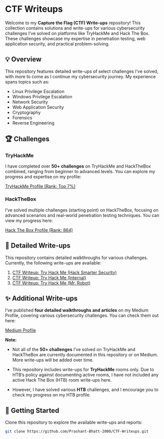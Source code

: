 # CTF Writeups

Welcome to my **Capture the Flag (CTF) Write-ups** repository! This collection contains solutions and write-ups for various cybersecurity challenges I’ve solved on platforms like TryHackMe and Hack The Box. These challenges showcase my expertise in penetration testing, web application security, and practical problem-solving.

## 💡 Overview

This repository features detailed write-ups of select challenges I've solved, with more to come as I continue my cybersecurity journey. My experience spans topics such as:

- Linux Privilege Escalation
- Windows Privilege Escalation
- Network Security
- Web Application Security
- Cryptography
- Forensics
- Reverse Engineering

## 🏆 Challenges

### TryHackMe
I have completed over **50+ challenges** on TryHackMe and HackTheBox combined, ranging from beginner to advanced levels. You can explore my progress and expertise on my profile:

[TryHackMe Profile (Rank: Top 7%)](https://tryhackme.com/r/p/Dr.Parad0x)

### HackTheBox
I’ve solved multiple challenges (starting point) on HackTheBox, focusing on advanced scenarios and real-world penetration testing techniques. You can view my progress here:

[Hack The Box Profile (Rank: 864)](https://app.hackthebox.com/profile/727807)

## 📄 Detailed Write-ups

This repository contains detailed walkthroughs for various challenges. Currently, the following write-ups are available:

1. [CTF Writeup: Try Hack Me (Hack Smarter Security)](https://github.com/Prashant-Bhatt-2000/CTF-Writeups/blob/main/tryhackme/Hack_Smarter_Security.pdf)
2. [CTF Writeup: Try Hack Me (Internal)](https://github.com/Prashant-Bhatt-2000/CTF-Writeups/blob/main/tryhackme/Internal%20(Penetration%20Testing).pdf)
3. [CTF Writeup: Try Hack Me (Mr. Robot)](https://github.com/Prashant-Bhatt-2000/CTF-Writeups/blob/main/tryhackme%2FMr_Robot_Ctf.pdf) 

## ✨ Additional Write-ups

I’ve published **four detailed walkthroughs and articles** on my Medium Profile, covering various cybersecurity challenges. You can check them out here:

[Medium Profile](https://medium.com/@prashantbhatt.2000)

**Note:** 

- Not all of the **50+ challenges** I’ve solved on TryHackMe and HackTheBox are currently documented in this repository or on Medium. More write-ups will be added over time.

- This repository includes write-ups for **TryHackMe** rooms only. Due to HTB’s policy against documenting active rooms, I have not included any active Hack The Box (HTB) room write-ups here.

- However, I have solved various **HTB** challenges, and I encourage you to check my progress on my HTB profile.


## 🚀 Getting Started

Clone this repository to explore the available write-ups and reports:

```bash
git clone https://github.com/Prashant-Bhatt-2000/CTF-Writeups.git
